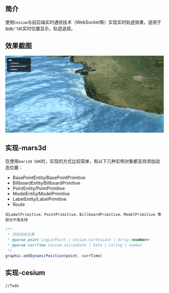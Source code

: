 ## 简介
使用`Cesium`与前后端实时通信技术（WebSocket等）实现实时轨迹效果，适用于`船舶/飞机`实时位置显示，轨迹追踪。

## 效果截图
<img src="./images/实时轨迹.png" style="margin: 0 auto;">


## 实现-mars3d

在使用`mars3d SDK`时，实现的方式比较简单，有以下几种实例对象都支持添加动态位置：

- BasePointEntity/BasePointPrimitive
- BillboardEntity/BillboardPrimitive
- PointEntity/PointPrimitive
- ModelEntity/ModelPrimitive
- LabelEntity/LabelPrimitive
- Route

`仅LabelPrimitive、PointPrimitive、BillboardPrimitive、ModelPrimitive 等部分子类支持`

``` js
/**
 * 添加动态位置
 * @param point LngLatPoint | Cesium.Cartesian3 | Array.<number>
 * @param currTime Cesium.JulianDate | Date | string | number
 */
graphic.addDynamicPosition(point, currTime)
```

## 实现-cesium 

`//Todo`
